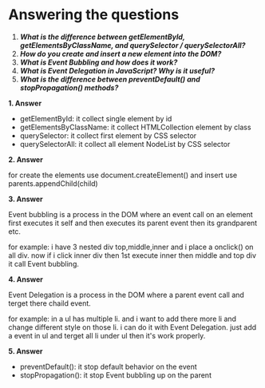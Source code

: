 **Answering the questions** 
============================

1.  **_What is the difference between getElementById, getElementsByClassName, and querySelector / querySelectorAll?_**
2.  **_How do you create and insert a new element into the DOM?_**
3.  **_What is Event Bubbling and how does it work?_**
4.  **_What is Event Delegation in JavaScript? Why is it useful?_**
5.  **_What is the difference between preventDefault() and stopPropagation() methods?_**

**1\. Answer**

*   getElementById: it collect single element by id 
*   getElementsByClassName: it collect HTMLCollection element by class
*   querySelector: it collect first element by CSS selector
*   querySelectorAll: it collect all element NodeList by CSS selector

  

**2\. Answer**

for create the elements use document.createElement() and insert use parents.appendChild(child)

  

**3\. Answer**

Event bubbling is a process in the DOM where an event call on an element first executes it self and then executes its parent event then its grandparent etc.

for example: i have 3 nested div top,middle,inner and i place a onclick() on all div. now if i click inner div then 1st execute inner then middle and top div it call Event bubbling.

  

**4\. Answer**

Event Delegation is a process in the DOM where a parent event call and terget there chaild event.

for example: in a ul has multiple li. and i want to add there more li and change different style on those li. i can do it with Event Delegation. just add a event in ul and terget all li under ul then it's work properly.

  

**5\. Answer**

*   preventDefault(): it stop default behavior on the event
*   stopPropagation():  it stop Event bubbling up on the parent

